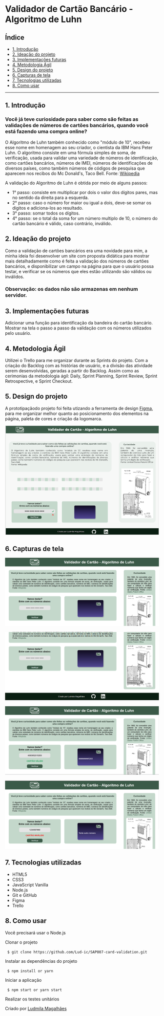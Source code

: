 # Validador de Cartão Bancário - Algoritmo de Luhn

## Índice

- [1. Introdução](#1-introdução)
- [2. Ideação do projeto](#2-ideação-do-projeto)
- [3. Implementações futuras](#3-implementações-futuras)
- [4. Metodologia Ágil](#5-metodologia-agil)
- [5. Design do projeto](#6-design-do-projeto)
- [6. Capturas de tela](#7-capturas-de-tela)
- [7. Tecnologias utilizadas](#8-tecnologias-utilizadas)
- [8. Como usar](#9-como-usar)

---

## 1. Introdução

### Você já teve curiosidade para saber como são feitas as validações de números de cartões bancários, quando você está fazendo uma compra online?

O Algoritmo de Luhn também conhecido como "módulo de 10", recebeu esse nome em homenagem ao seu criador, o cientista da IBM Hans Peter Luhn. O algoritmo consiste em uma fórmula simples de soma, de verificação, usada para validar uma variedade de números de identificação, como cartões bancários, números de IMEI, números de identificações de diversos países, como também números de códigos de pesquisa que aparecem nos recibos do Mc Donald's, Taco Bell. Fonte: [Wikipedia](https://en.wikipedia.org/wiki/Luhn_algorithm)

A validação do Algoritmo de Luhn é obtida por meio de alguns passos:

- 1° passo: consiste em multiplicar por dois o valor dos dígitos pares, mas no sentido da direita para a esquerda.
- 2° passo: caso o número for maior ou igual a dois, deve-se somar os dígitos e adiciona-los ao resultado.
- 3° passo: somar todos os dígitos.
- 4° passo: se o total da soma for um número multiplo de 10, o número do cartão bancário é válido, caso contrário, inválido.

## 2. Ideação do projeto

Como a validação de cartões bancários era uma novidade para mim, a minha ideia foi desenvolver um site com proposta didática para mostrar mais detalhadamente como é feita a validação dos números de cartões bancários, e disponibilizar um campo na página para que o usuário possa testar, e verificar se os números que eles estão utilizando são válidos ou inválidos.

### Observação: os dados não são armazenas em nenhum servidor.

## 3. Implementações futuras

Adicionar uma função para identificação da bandeira do cartão bancário. Mostrar na tela o passo a passo da validação com os números utilizados pelo usuário.

## 4. Metodologia Ágil

Utilizei o Trello para me organizar durante as Sprints do projeto. Com a criação do Backlog com as histórias de usuário, e a divisão das atividade serem desenvolvidas, geradas a partir do Backlog.
Assim como as cerimonias da metodologia ágil: Daily, Sprint Planning, Sprint Review, Sprint Retrospective, e Sprint Checkout.

## 5. Design do projeto

A prototipaçãodo projeto foi feita utizando a ferramenta de design [Figma](https://www.figma.com/file/lH08cMN6RkghJwQ0AHW6AE/Card-Validation?node-id=0%3A1), para me organizar melhor quanto ao posicionamento dos elementos na página, paleta de cores e criação da logomarca.

<img src="src\assets\figma.png" alt="design figma"/>

## 6. Capturas de tela

<div>
  <img src="src\assets\screenshot1.png" alt="captura de tela da aplicação"/><br/>
  <br/>
  <img src="src\assets\screenshot2.png" alt="captura de tela da aplicação"/><br/>
  <br/>
  <img src="src\assets\screenshot3.png" alt="captura de tela da aplicação"/><br/>
  <br/>
  <img src="src\assets\screenshot4.png" alt="captura de tela da aplicação"/>
</div>

## 7. Tecnologias utilizadas

- HTML5
- CSS3
- JavaScript Vanilla
- Node.js
- Git e GitHub
- Figma
- Trello

## 8. Como usar

Você precisará usar o Node.js

Clonar o projeto

` $ git clone https://github.com/Lud-ic/SAP007-card-validation.git`

Instalar as dependências do projeto

` $ npm install or yarn`

Iniciar a aplicação

` $ npm start or yarn start`

Realizar os testes unitários

Criado por [Ludmila Magalhães](https://github.com/Lud-ic)

